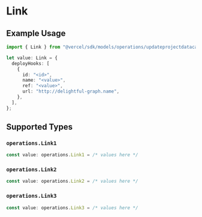 # Link

## Example Usage

```typescript
import { Link } from "@vercel/sdk/models/operations/updateprojectdatacache.js";

let value: Link = {
  deployHooks: [
    {
      id: "<id>",
      name: "<value>",
      ref: "<value>",
      url: "http://delightful-graph.name",
    },
  ],
};
```

## Supported Types

### `operations.Link1`

```typescript
const value: operations.Link1 = /* values here */
```

### `operations.Link2`

```typescript
const value: operations.Link2 = /* values here */
```

### `operations.Link3`

```typescript
const value: operations.Link3 = /* values here */
```

